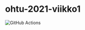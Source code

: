 # ohtu-2021-viikko1

![GitHub Actions](https://github.com/Noraelisa/ohtu-2021-viikko1/workflows/CI/badge.svg)